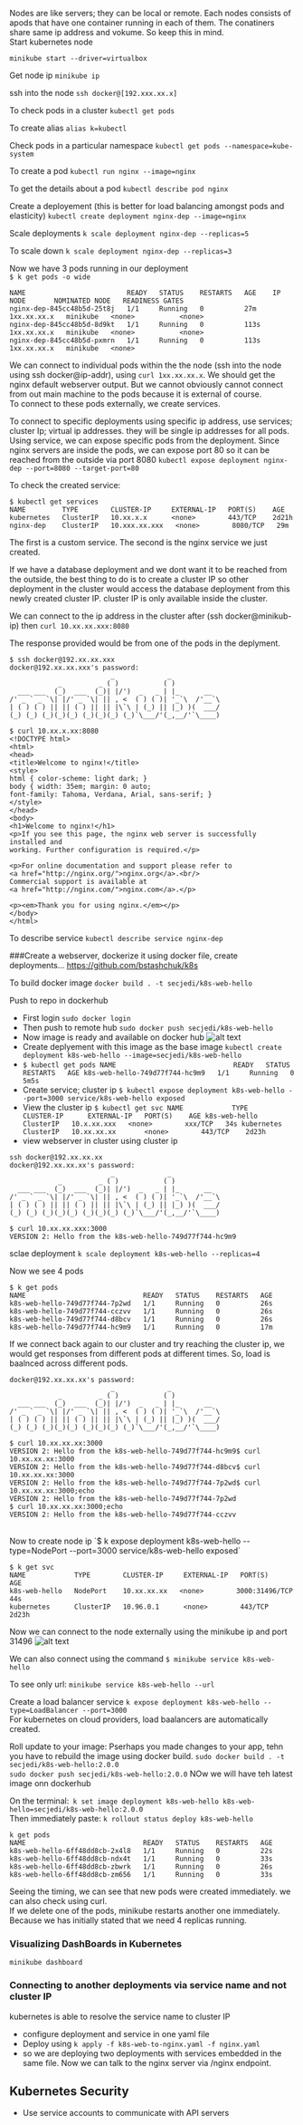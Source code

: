 Nodes are like servers; they can be local or remote.
Each nodes consists of apods that have one container running in each of them. The conatiners share same ip address and vokume. So keep this in mind. <br />
Start kubernetes node <br />

`minikube start --driver=virtualbox`

Get node ip
`minikube ip`

ssh into the node
`ssh docker@[192.xxx.xx.x]`

To check pods in a cluster
`kubectl get pods`

To create alias `alias k=kubectl`

Check pods in a particular namespace
`kubectl get pods --namespace=kube-system`

To create a pod
`kubectl run nginx --image=nginx`

To get the details about a pod
`kubectl describe pod nginx`

Create a deployement (this is better for load balancing amongst pods and elasticity)
`kubectl create deployment nginx-dep --image=nginx`

Scale deployments 
`k scale deployment nginx-dep --replicas=5`

To scale down
`k scale deployment nginx-dep --replicas=3`

Now we have 3 pods running in our deployment <br />
`$ k get pods -o wide`
````
NAME                         READY   STATUS    RESTARTS   AGE    IP           NODE       NOMINATED NODE   READINESS GATES
nginx-dep-845cc48b5d-25t8j   1/1     Running   0          27m    1xx.xx.xx.x   minikube   <none>           <none>
nginx-dep-845cc48b5d-8d9kt   1/1     Running   0          113s   1xx.xx.xx.x   minikube   <none>           <none>
nginx-dep-845cc48b5d-pxmrn   1/1     Running   0          113s   1xx.xx.xx.x   minikube   <none> 
````

We can connect to individual pods within the the node (ssh into the node using ssh docker@ip-addr), using 
`curl 1xx.xx.xx.x`. We should get the nginx default webserver output.
But we cannot obviously cannot connect from out main machine to the pods because it is external of course. <br />
To connect to these pods externally, we create services.


To connect to specific deployments using specific ip address, use services; cluster Ip; virtual ip addresses. they  will be single ip addresses for all pods.
Using service, we can expose specific pods from the deployment. Since nginx servers are inside the pods, we can expose port 80 so it can be reached from the outside via port 8080 `kubectl expose deployment nginx-dep --port=8080 --target-port=80`

To check the created service: <br />
```
$ kubectl get services
NAME         TYPE        CLUSTER-IP     EXTERNAL-IP   PORT(S)    AGE
kubernetes   ClusterIP   10.xx.x.x      <none>        443/TCP    2d21h
nginx-dep    ClusterIP   10.xxx.xx.xxx   <none>        8080/TCP   29m
```
The first is a custom service. The second is the nginx service we just created.

If we have a database deployment and we dont want it to be reached from the outside, the best thing to do is to create a cluster IP so other deployment in the cluster would access the database deployment from this newly created cluster IP. cluster IP is only available inside the cluster. <br />

We can connect to the ip address in the cluster after (ssh docker@minikub-ip) then `curl 10.xx.xx.xxx:8080`

The response provided would be from one of the pods in the deplyment.

```
$ ssh docker@192.xx.xx.xxx
docker@192.xx.xx.xxx's password: 
                         _             _            
            _         _ ( )           ( )           
  ___ ___  (_)  ___  (_)| |/')  _   _ | |_      __  
/' _ ` _ `\| |/' _ `\| || , <  ( ) ( )| '_`\  /'__`\
| ( ) ( ) || || ( ) || || |\`\ | (_) || |_) )(  ___/
(_) (_) (_)(_)(_) (_)(_)(_) (_)`\___/'(_,__/'`\____)

$ curl 10.xx.x.xx:8080
<!DOCTYPE html>
<html>
<head>
<title>Welcome to nginx!</title>
<style>
html { color-scheme: light dark; }
body { width: 35em; margin: 0 auto;
font-family: Tahoma, Verdana, Arial, sans-serif; }
</style>
</head>
<body>
<h1>Welcome to nginx!</h1>
<p>If you see this page, the nginx web server is successfully installed and
working. Further configuration is required.</p>

<p>For online documentation and support please refer to
<a href="http://nginx.org/">nginx.org</a>.<br/>
Commercial support is available at
<a href="http://nginx.com/">nginx.com</a>.</p>

<p><em>Thank you for using nginx.</em></p>
</body>
</html>
```
To describe service `kubectl describe service nginx-dep`

###Create a webserver, dockerize it using docker file, create deployments...
https://github.com/bstashchuk/k8s

To build docker image
`docker build . -t secjedi/k8s-web-hello`

Push to repo in dockerhub
- First login `sudo docker login`
- Then push to remote hub `sudo docker push secjedi/k8s-web-hello`
- Now image is ready and available on docker hub ![alt text](https://github.com/secjedi/CyberDefense/blob/main/Images/zerologon/docker.png)
- Create deplyement with this image as the base image `kubectl create deployment k8s-web-hello --image=secjedi/k8s-web-hello`
- `$ kubectl get pods
NAME                             READY   STATUS    RESTARTS   AGE
k8s-web-hello-749d77f744-hc9m9   1/1     Running   0          5m5s`
- Create service; cluster ip `$ kubectl expose deployment k8s-web-hello --port=3000
service/k8s-web-hello exposed`
- View the cluster ip `$ kubectl get svc
NAME            TYPE        CLUSTER-IP      EXTERNAL-IP   PORT(S)    AGE
k8s-web-hello   ClusterIP   10.x.xx.xxx   <none>        xxx/TCP   34s
kubernetes      ClusterIP   10.xx.xx.xx       <none>        443/TCP    2d23h`
- view webserver in cluster using cluster ip <br />
```
ssh docker@192.xx.xx.xx
docker@192.xx.xx.xx's password: 
                         _             _            
            _         _ ( )           ( )           
  ___ ___  (_)  ___  (_)| |/')  _   _ | |_      __  
/' _ ` _ `\| |/' _ `\| || , <  ( ) ( )| '_`\  /'__`\
| ( ) ( ) || || ( ) || || |\`\ | (_) || |_) )(  ___/
(_) (_) (_)(_)(_) (_)(_)(_) (_)`\___/'(_,__/'`\____)

$ curl 10.xx.xx.xxx:3000
VERSION 2: Hello from the k8s-web-hello-749d77f744-hc9m9
```
sclae deployment `k scale deployment k8s-web-hello --replicas=4`

Now we see 4 pods
```
$ k get pods
NAME                             READY   STATUS    RESTARTS   AGE
k8s-web-hello-749d77f744-7p2wd   1/1     Running   0          26s
k8s-web-hello-749d77f744-cczvv   1/1     Running   0          26s
k8s-web-hello-749d77f744-d8bcv   1/1     Running   0          26s
k8s-web-hello-749d77f744-hc9m9   1/1     Running   0          17m
```
If we connect back again to our cluster and try reaching the cluster ip, we would get responses from different pods at different times. So, load is baalnced across different pods.  <br/>
```
docker@192.xx.xx.xx's password: 
                         _             _            
            _         _ ( )           ( )           
  ___ ___  (_)  ___  (_)| |/')  _   _ | |_      __  
/' _ ` _ `\| |/' _ `\| || , <  ( ) ( )| '_`\  /'__`\
| ( ) ( ) || || ( ) || || |\`\ | (_) || |_) )(  ___/
(_) (_) (_)(_)(_) (_)(_)(_) (_)`\___/'(_,__/'`\____)

$ curl 10.xx.xx.xx:3000
VERSION 2: Hello from the k8s-web-hello-749d77f744-hc9m9$ curl 10.xx.xx.xx:3000
VERSION 2: Hello from the k8s-web-hello-749d77f744-d8bcv$ curl 10.xx.xx.xx:3000
VERSION 2: Hello from the k8s-web-hello-749d77f744-7p2wd$ curl 10.xx.xx.xx:3000;echo
VERSION 2: Hello from the k8s-web-hello-749d77f744-7p2wd
$ curl 10.xx.xx.xx:3000;echo
VERSION 2: Hello from the k8s-web-hello-749d77f744-cczvv
```
<br />
Now to create node ip `$ k expose deployment k8s-web-hello --type=NodePort --port=3000
service/k8s-web-hello exposed`

```
$ k get svc
NAME            TYPE        CLUSTER-IP     EXTERNAL-IP   PORT(S)          AGE
k8s-web-hello   NodePort    10.xx.xx.xx   <none>        3000:31496/TCP   44s
kubernetes      ClusterIP   10.96.0.1      <none>        443/TCP          2d23h
```
Now we can connect to the node externally using the minikube ip and port 31496
![alt text](https://github.com/secjedi/CyberDefense/blob/main/Images/zerologon/connect.png) <br />


We can also connect using the command `$ minikube service k8s-web-hello`

To see only url: `minikube service k8s-web-hello --url`

Create a load balancer service `k expose deployment k8s-web-hello --type=LoadBalancer --port=3000` <br />
For kubernetes on cloud providers, load baalancers are automatically created.

Roll update to your image: Pserhaps you made changes to your app, tehn you have to rebuild the image using docker build.
`sudo docker build . -t secjedi/k8s-web-hello:2.0.0`
<br />
`sudo docker push secjedi/k8s-web-hello:2.0.0`
NOw we will have teh latest image onn dockerhub <br />

On the terminal:` k set image deployment k8s-web-hello k8s-web-hello=secjedi/k8s-web-hello:2.0.0` <br />
Then immediately paste:
`k rollout status deploy k8s-web-hello` <br />
```
k get pods
NAME                             READY   STATUS    RESTARTS   AGE
k8s-web-hello-6ff48dd8cb-2x4l8   1/1     Running   0          22s
k8s-web-hello-6ff48dd8cb-ndx4t   1/1     Running   0          33s
k8s-web-hello-6ff48dd8cb-zbwrk   1/1     Running   0          26s
k8s-web-hello-6ff48dd8cb-zm656   1/1     Running   0          33s

```
Seeing the timing, we can see that new pods were created immediately. we can also check using curl. <br />
If we delete one of the pods, minikube restarts another one immediately. Because we has initially stated that we need 4 replicas running.


### Visualizing DashBoards in Kubernetes
`minikube dashboard`


### Connecting to another deployments via service name and not cluster IP
kubernetes is able to resolve the service name to cluster IP <br />
- configure deployment and service in one yaml file
- Deploy using `k apply -f k8s-web-to-nginx.yaml -f nginx.yaml`
- so we are deploying two deployments with services embedded in the same file. Now we can talk to the nginx server via /nginx endpoint.


## Kubernetes Security
- Use service accounts to communicate with API servers










